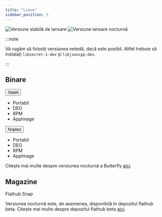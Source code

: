 ```yaml
---
title: "Linux"
sidebar_position: 3
---
```


![Versiune stabilă de lansare](https://img.shields.io/badge/dynamic/yaml?color=c4840d&label=Stable&query=%24.version&url=https%3A%2F%2Fraw.githubusercontent.com%2FLinwoodDev%2Fbutterfly%2Fstable%2Fapp%2Fpubspec.yaml&style=for-the-badge) ![Versiune lansare nocturnă](https://img.shields.io/badge/dynamic/yaml?color=f7d28c&label=Nightly&query=%24.version&url=https%3A%2F%2Fraw.githubusercontent.com%2FLinwoodDev%2Fbutterfly%2Fnightly%2Fapp%2Fpubspec.yaml&style=for-the-badge)

:::note

Vă rugăm să folosiți versiunea netedă, dacă este posibil. Altfel trebuie să instalați `libsecret-1-dev` și `libjsoncpp-dev`.

:::

## Binare

<div className="row margin-bottom--lg padding--sm">
<div className="dropdown dropdown--hoverable margin--sm">
  <button className="button button--outline button--info button--lg">Stabil</button>
  <ul className="dropdown__menu">
    <li>
      <DownloadButton className="dropdown__link" href="https://github.com/LinwoodDev/butterfly/releases/download/stable/linwood-butterfly-linux.tar.gz">
        Portabil
      </DownloadButton>
    </li>
    <li>
      <DownloadButton className="dropdown__link" href="https://github.com/LinwoodDev/butterfly/releases/download/stable/linwood-butterfly-linux.deb">
        DEO
      </DownloadButton>
    </li>
    <li>
      <DownloadButton className="dropdown__link" href="https://github.com/LinwoodDev/butterfly/releases/download/stable/linwood-butterfly-linux.rpm">
        RPM
      </DownloadButton>
    </li>
    <li>
      <DownloadButton className="dropdown__link" href="https://github.com/LinwoodDev/butterfly/releases/download/stable/linwood-butterfly-linux.AppImage">
        AppImage
      </DownloadButton>
    </li>
  </ul>
</div>
<div className="dropdown dropdown--hoverable margin--sm">
  <button className="button button--outline button--danger button--lg">Noptez</button>
  <ul className="dropdown__menu">
    <li>
      <DownloadButton className="dropdown__link" href="https://github.com/LinwoodDev/butterfly/releases/download/nightly/linwood-butterfly-linux.tar.gz">
        Portabil
      </DownloadButton>
    </li>
    <li>
      <DownloadButton className="dropdown__link" href="https://github.com/LinwoodDev/butterfly/releases/download/nightly/linwood-butterfly-linux.deb">
        DEO
      </DownloadButton>
    </li>
    <li>
      <DownloadButton className="dropdown__link" href="https://github.com/LinwoodDev/butterfly/releases/download/nightly/linwood-butterfly-linux.rpm">
        RPM
      </DownloadButton>
    </li>
    <li>
      <DownloadButton className="dropdown__link" href="https://github.com/LinwoodDev/butterfly/releases/download/nightly/linwood-butterfly-linux.AppImage">
        AppImage
      </DownloadButton>
    </li>
  </ul>
</div>
</div>

Citește mai multe despre versiunea nocturnă a Butterfly [aici](/nightly).

## Magazine

<div className="row margin-bottom--lg padding--sm">
<Link className="button button--outline button--primary button--lg margin--sm" href="https://flathub.org/apps/details/dev.linwood.butterfly">
  Flathub
</Link>
<Link className="button button--outline button--primary button--lg margin--sm" href="https://snapcraft.io/butterfly">
  Snap
</Link>
</div>

Versiunea nocturnă este, de asemenea, disponibilă în depozitul flathub beta. Citește mai multe despre depozitul flathub beta [aici](https://discourse.flathub.org/t/how-to-use-flathub-beta/2111).
